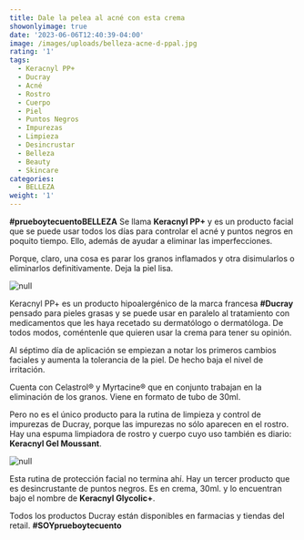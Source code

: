 ```yaml
---
title: Dale la pelea al acné con esta crema
showonlyimage: true
date: '2023-06-06T12:40:39-04:00'
image: /images/uploads/belleza-acne-d-ppal.jpg
rating: '1'
tags:
  - Keracnyl PP+
  - Ducray
  - Acné
  - Rostro
  - Cuerpo
  - Piel
  - Puntos Negros
  - Impurezas
  - Limpieza
  - Desincrustar
  - Belleza
  - Beauty
  - Skincare
categories:
  - BELLEZA
weight: '1'
---
```

**\#prueboytecuentoBELLEZA** Se llama **Keracnyl PP+** y es un producto facial que se puede usar todos los días para controlar el acné y puntos negros en poquito tiempo. Ello, además de ayudar a eliminar las imperfecciones.

<!--more-->

Porque, claro, una cosa es parar los granos inflamados y otra disimularlos o eliminarlos definitivamente. Deja la piel lisa.

![null](/images/uploads/belleza-acne-d-ppal.jpg)

Keracnyl PP+ es un producto hipoalergénico de la marca francesa **\#Ducray** pensado para pieles grasas y se puede usar en paralelo al tratamiento con medicamentos que les haya recetado su dermatólogo o dermatóloga. De todos modos, coméntenle que quieren usar la crema para tener su opinión.

Al séptimo día de aplicación se empiezan a notar los primeros cambios faciales y aumenta la tolerancia de la piel. De hecho baja el nivel de irritación.

Cuenta con Celastrol® y Myrtacine® que en conjunto trabajan en la eliminación de los granos. Viene en formato de tubo de 30ml.

Pero no es el único producto para la rutina de limpieza y control de impurezas de Ducray, porque las impurezas no sólo aparecen en el rostro. Hay una espuma limpiadora de rostro y cuerpo cuyo uso también es diario: **Keracnyl Gel Moussant**. 

![null](/images/uploads/belleza-acne-d-gel.jpg)

Esta rutina de protección facial no termina ahí. Hay un tercer producto que es desincrustante de puntos negros. Es en crema, 30ml. y lo encuentran bajo el nombre de **Keracnyl Glycolic+**.  

Todos los productos Ducray están disponibles en farmacias y tiendas del retail. **\#SOYprueboytecuento**
